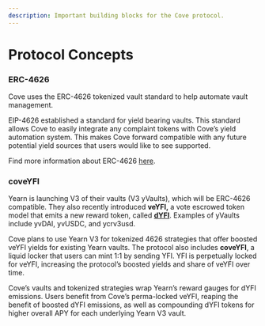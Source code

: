 ```yaml
---
description: Important building blocks for the Cove protocol.
---
```


# Protocol Concepts

### ERC-4626

Cove uses the ERC-4626 tokenized vault standard to help automate vault management.

EIP-4626 established a standard for yield bearing vaults. This standard allows Cove to easily integrate any complaint tokens with Cove’s yield automation system. This makes Cove forward compatible with any future potential yield sources that users would like to see supported.

Find more information about ERC-4626 [here](https://eips.ethereum.org/EIPS/eip-4626).

### coveYFI

Yearn is launching V3 of their vaults (V3 yVaults), which will be ERC-4626 compatible. They also recently introduced **veYFI,** a vote escrowed token model that emits a new reward token, called [**dYFI**](https://docs.yearn.fi/contributing/governance/veyfi#dyfi). Examples of yVaults include yvDAI, yvUSDC, and ycrv3usd.

Cove plans to use Yearn V3 for tokenized 4626 strategies that offer boosted veYFI yields for existing Yearn vaults. The protocol also includes **coveYFI**, a liquid locker that users can mint 1:1 by sending YFI. YFI is perpetually locked for veYFI, increasing the protocol’s boosted yields and share of veYFI over time.

Cove’s vaults and tokenized strategies wrap Yearn’s reward gauges for dYFI emissions. Users benefit from Cove’s perma-locked veYFI, reaping the benefit of boosted dYFI emissions, as well as compounding dYFI tokens for higher overall APY for each underlying Yearn V3 vault.

<figure><img src=".gitbook/assets/yfi.svg" alt=""><figcaption></figcaption></figure>
